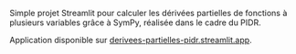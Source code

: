 Simple projet Streamlit pour calculer les dérivées partielles de fonctions à plusieurs variables grâce à SymPy, réalisée dans le cadre du PIDR.

Application disponible sur [derivees-partielles-pidr.streamlit.app](https://derivees-partielles-pidr.streamlit.app/).
